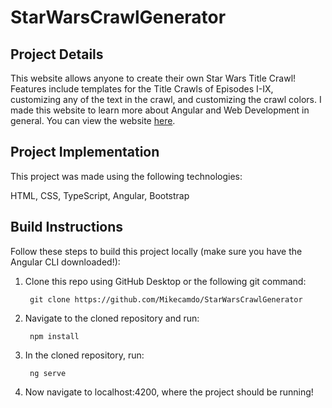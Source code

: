 # StarWarsCrawlGenerator

## Project Details
This website allows anyone to create their own Star Wars Title Crawl! Features include templates for the Title Crawls of Episodes I-IX, customizing any of the text in the crawl, and customizing the crawl colors. I made this website to learn more about Angular and Web Development in general. You can view the website [here](https://star-wars-crawl-generator.vercel.app/).

## Project Implementation
This project was made using the following technologies:

HTML, CSS, TypeScript, Angular, Bootstrap

## Build Instructions
Follow these steps to build this project locally (make sure you have the Angular CLI downloaded!):
1. Clone this repo using GitHub Desktop or the following git command:

        git clone https://github.com/Mikecamdo/StarWarsCrawlGenerator

2. Navigate to the cloned repository and run:

        npm install

3. In the cloned repository, run:

        ng serve

4. Now navigate to localhost:4200, where the project should be running!
